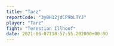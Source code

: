 ```yaml
---
title: "Tarz"
reportCode: "3yBH12jdCP9bLTYJ"
player: "Tarz"
fight: "Terestian Illhoof"
date: 2021-06-07T18:57:55.202000+00:00
---
```

